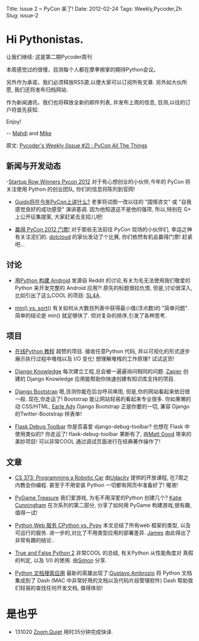 Title: Issue 2 ~ PyCon 来了! 
Date: 2012-02-24 
Tags: Weekly,Pycoder,Zh 
Slug: issue-2 
# Hi Pythonistas. 

让我们继续:
这是第二期Pycoder周刊

本周感觉过的很慢，目测每个人都在摩拳擦掌的期待Python会议。

另外作为承诺，我们必须释放RSS源,以便大家可以订阅所有文章.
另外如大伙所愿, 我们还将发布归档网站.

作为新闻通讯，我们也将释放全新的邮件列表,
并发布上周的信息,
目测,以往的订户将首先获知.



Enjoy!


--
[Mahdi](https://twitter.com/#!/myusuf3) and [Mike](https://twitter.com/#!/mgrouchy)

原文: [Pycoder's Weekly (Issue #2) : PyCon All The Things](http://us4.campaign-archive2.com/?u=9735795484d2e4c204da82a29&id=790318f521)

## 新闻与开发动态

-[Startup Row Winners Pycon 2012](http://pycon.blogspot.com/2012/02/startup-row-winners-for-pycon-2012.html)
对于有心想创业的小伙伴,今年的 PyCon 将关注使用 Python 的创业团队,
你们的信息将陈列到官网!

- [Guido将在今年PyCon上讲什么?](https://plus.google.com/115212051037621986145/posts/P8XZ5Zxvpxk)
老爹将试图一改以往的 "国情咨文" 或 "自我感觉良好的成功感受" 演讲基调.
因为他知道这不是他的强项, 所以,特别在 G+ 上公开征集提案,
大家赶紧去支招儿吧!


- [赢得 PyCon 2012 门票!](http://blog.dotcloud.com/win-tickets-to-pycon-2012)
对于那些无法前往 PyCon 现场的小伙伴们,
幸运之神有关注泥们的.
[dotcloud](https://twitter.com/#!/dot_cloud)
的家伙发动了个比赛, 你们依然有机会赢得门票! 赶紧吧...


## 讨论

- [用Python 构建 Android](http://www.reddit.com/r/Python/comments/pyq1p/python_used_to_make_full_apps_for_android/)
发源自 Reddit 的讨论,有关为毛无法使用我们敬爱的Python 来开发完整的 Android 应用?!
原先的标题很拉仇恨, 但是,讨论很深入,比如引出了这么COOL 的项目:
[SL4A](http://code.google.com/p/android-scripting/).


- [min() vs. sort()](http://www.reddit.com/r/Python/comments/q2f4c/min_vs_sort_and_then_list0/)
有关如何从大数目列表中获得最小值(浮点数)的 "简单问题".
简单的结论是 min() 就足够快了.
但对复杂的排序,引发了各种思考.



## 项目

- [在线Python 教程](http://people.csail.mit.edu/pgbovine/python/tutor.html#mode=edit)
超赞的项目.
接收任意Python 代码,
并以可视化的形式逐步展示执行过程中堆栈以及 I/O 变化!
想理解堆桟的工作原理? 试试这货!


- [Django Knowledge](https://github.com/zapier/django-knowledge)
每次建立工程,总会被一遍遍询问相同的问题.
[Zapier](https://twitter.com/#!/zapier)
创建的 Django Knowledge 应用能帮助你快速创建有知识库支持的项目.

- [Django Bootstrap](https://github.com/earle/django-bootstrap)
嗯,目测你能在后台呼风唤雨, 但是,你的网站看起来依旧很一般.
现在,你走运了!
Bootstrap 能让网站轻易的看起来专业很多.
你如果懒的动 CSS/HTML, 
[Earle Ady](https://github.com/earle)
Django Bootstrap 正是你要的一切, 兼容 Django 的Twitter-Bootstrap 样表单!


- [Flask Debug Toolbar](https://github.com/mgood/flask-debugtoolbar)
你是否喜爱 django-debug-toolbar?
也想在 Flask 中使用类似的?
你走运了!
flask-debug-toolbar 果断有了,
由[Matt Good](https://github.com/mgood) 带来的美妙项目!
可以非常COOL 通过调试页面进行在经典著作操作了!


## 文章


- [CS 373: Programming a Robotic Car](http://www.udacity.com/overview/Course/cs373)
由[Udacity](http://www.udacity.com/)
提供的开放课程, 在7周之内教会你编程.
甚至于不用安装 Python 一切都有网页中准备好了!
喔液!


- [PyGame Treasure](http://therealkatie.net/blog/2012/feb/20/pygame-treasure/)
我们爱游戏, 为毛不用深爱的Python 创建几个?
[Katie Cunningham](https://twitter.com/#!/kcunning)
在次系列的第二部分,
分享了如何用 PyGame 构建游戏,很有趣,值得一试!

- [Python Web 服务 CPython vs. Pypy](http://casbon.me/what-will-pypy-do-for-your-website-benchmarki)
本文总结了所有web 框架的类型,
以及可运行的服务.
进一步的,对比了不用类型应用的部署差异.
[James](https://twitter.com/#!/casualbon)
由此得出了非常有趣的结论..


- [True and False Python 2](http://aboutsimon.com/2012/02/22/whats-up-with-true-and-false-in-python-2/)
非常COOL 的总结,
有关Python 从性能角度对 真假的判定, 以及 1/0 的使用.
由[Simon](http://aboutsimon.com/about/) 分享.

- [Python 文档搜索应用](http://blog.codecropper.com/2012/02/pythons-documentation-at-your-fingertips/)
最新的英雄出现了:[Gustavo Ambrozio](https://github.com/gpambrozio)
将 Python 文档集成到了 Dash (MAC 中非常好用的文档以及代码片段管理软件)
Dash 帮助我们轻易的查找任何开发文档, 值得体验!

# 是也乎

- 131020 [Zoom.Quiet](http://zoomquiet.org/) 用时35分钟完成快译.
